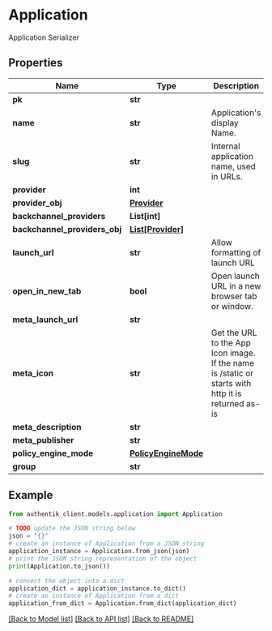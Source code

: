 # Application

Application Serializer

## Properties

Name | Type | Description | Notes
------------ | ------------- | ------------- | -------------
**pk** | **str** |  | [readonly] 
**name** | **str** | Application&#39;s display Name. | 
**slug** | **str** | Internal application name, used in URLs. | 
**provider** | **int** |  | [optional] 
**provider_obj** | [**Provider**](Provider.md) |  | [readonly] 
**backchannel_providers** | **List[int]** |  | [optional] 
**backchannel_providers_obj** | [**List[Provider]**](Provider.md) |  | [readonly] 
**launch_url** | **str** | Allow formatting of launch URL | [readonly] 
**open_in_new_tab** | **bool** | Open launch URL in a new browser tab or window. | [optional] 
**meta_launch_url** | **str** |  | [optional] 
**meta_icon** | **str** | Get the URL to the App Icon image. If the name is /static or starts with http it is returned as-is | [readonly] 
**meta_description** | **str** |  | [optional] 
**meta_publisher** | **str** |  | [optional] 
**policy_engine_mode** | [**PolicyEngineMode**](PolicyEngineMode.md) |  | [optional] 
**group** | **str** |  | [optional] 

## Example

```python
from authentik_client.models.application import Application

# TODO update the JSON string below
json = "{}"
# create an instance of Application from a JSON string
application_instance = Application.from_json(json)
# print the JSON string representation of the object
print(Application.to_json())

# convert the object into a dict
application_dict = application_instance.to_dict()
# create an instance of Application from a dict
application_from_dict = Application.from_dict(application_dict)
```
[[Back to Model list]](../README.md#documentation-for-models) [[Back to API list]](../README.md#documentation-for-api-endpoints) [[Back to README]](../README.md)


